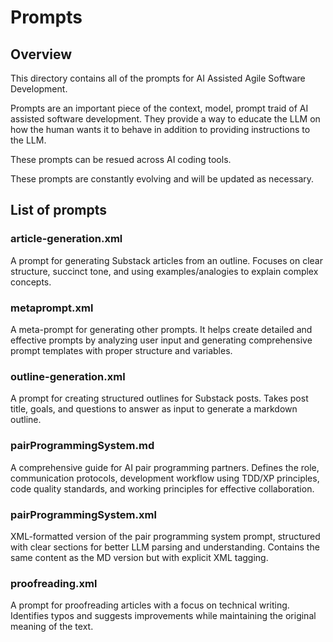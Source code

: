 # Prompts

## Overview
This directory contains all of the prompts for AI Assisted Agile Software Development.

Prompts are an important piece of the context, model, prompt traid of AI assisted
software development. They provide a way to educate the LLM on how the human wants
it to behave in addition to providing instructions to the LLM.

These prompts can be resued across AI coding tools.

These prompts are constantly evolving and will be updated as necessary.

## List of prompts

### article-generation.xml
A prompt for generating Substack articles from an outline. Focuses on clear structure, succinct tone, and using examples/analogies to explain complex concepts.

### metaprompt.xml
A meta-prompt for generating other prompts. It helps create detailed and effective prompts by analyzing user input and generating comprehensive prompt templates with proper structure and variables.

### outline-generation.xml
A prompt for creating structured outlines for Substack posts. Takes post title, goals, and questions to answer as input to generate a markdown outline.

### pairProgrammingSystem.md
A comprehensive guide for AI pair programming partners. Defines the role, communication protocols, development workflow using TDD/XP principles, code quality standards, and working principles for effective collaboration.

### pairProgrammingSystem.xml
XML-formatted version of the pair programming system prompt, structured with clear sections for better LLM parsing and understanding. Contains the same content as the MD version but with explicit XML tagging.

### proofreading.xml
A prompt for proofreading articles with a focus on technical writing. Identifies typos and suggests improvements while maintaining the original meaning of the text.
